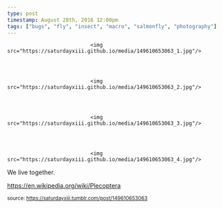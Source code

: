 ```yaml
---
type: post
timestamp: August 28th, 2016 12:00pm
tags: ["bugs", "fly", "insect", "macro", "salmonfly", "photography"]
---
```



                               <img src="https://saturdayxiii.github.io/media/149610653063_1.jpg"/>
                           

                                                                                                                           

                               <img src="https://saturdayxiii.github.io/media/149610653063_2.jpg"/>
                           

                                                                                                                           

                               <img src="https://saturdayxiii.github.io/media/149610653063_3.jpg"/>
                           

                                                                                                                           

                               <img src="https://saturdayxiii.github.io/media/149610653063_4.jpg"/>
                           

                                                                                                                      
We live together.

<a href="https://en.wikipedia.org/wiki/Plecoptera" target="_blank">https://en.wikipedia.org/wiki/Plecoptera</a><br/>
 
                                    
                
                
                
                
                                
<small>source: https://saturdayxiii.tumblr.com/post/149610653063</small>